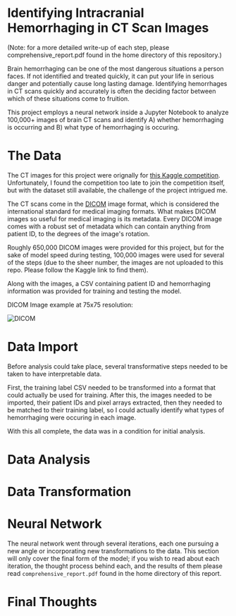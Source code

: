 # Identifying Intracranial Hemorrhaging in CT Scan Images
(Note: for a more detailed write-up of each step, please comprehensive_report.pdf found in the home directory of this repository.)

Brain hemorrhaging can be one of the most dangerous situations a person faces. If not identified and treated quickly, it can put your life in serious danger and potentially cause long lasting damage. Identifying hemorrhages in CT scans quickly and accurately is often the deciding factor between which of these situations come to fruition.

This project employs a neural network inside a Jupyter Notebook to analyze 100,000+ images of brain CT scans and identify A) whether hemorrhaging is occurring and B) what type of hemorrhaging is occuring.

# The Data
The CT images for this project were orignally for [this Kaggle competition](https://www.kaggle.com/c/rsna-intracranial-hemorrhage-detection). Unfortunately, I found the competition too late to join the competition itself, but with the dataset still available, the challenge of the project intrigued me.

The CT scans come in the [DICOM](https://www.dicomstandard.org) image format, which is considered the international standard for medical imaging formats. What makes DICOM images so useful for medical imaging is its metadata. Every DICOM image comes with a robust set of metadata which can contain anything from patient ID, to the degrees of the image's rotation.

Roughly 650,000 DICOM images were provided for this project, but for the sake of model speed during testing, 100,000 images were used for several of the steps (due to the sheer number, the images are not uploaded to this repo. Please follow the Kaggle link to find them).

Along with the images, a CSV containing patient ID and hemorrhaging information was provided for training and testing the model.

DICOM Image example at 75x75 resolution:

![DICOM](https://github.com/bjhammack/intracranial_hemorrhage_detection/blob/master/images/image_sample_v2.png?raw=true "DICOM Image")

# Data Import
Before analysis could take place, several transformative steps needed to be taken to have interpretable data.

First, the training label CSV needed to be transformed into a format that could actually be used for training. After this, the images needed to be imported, their patient IDs and pixel arrays extracted, then they needed to be matched to their training label, so I could actually identify what types of hemorrhaging were occuring in each image.

With this all complete, the data was in a condition for initial analysis.

# Data Analysis


# Data Transformation


# Neural Network
The neural network went through several iterations, each one pursuing a new angle or incorporating new transformations to the data. This section will only cover the final form of the model; if you wish to read about each iteration, the thought process behind each, and the results of them please read `comprehensive_report.pdf` found in the home directory of this report.



# Final Thoughts
